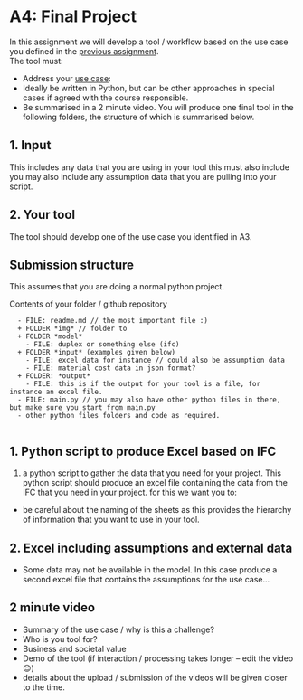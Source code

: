 # A4: Final Project

In this assignment we will develop a tool / workflow based on the use case you defined in the [previous assignment](https://github.com/timmcginley/41934/tree/main/A3__UseCase).<br>
The tool must:
* Address your [use case](https://github.com/timmcginley/41934/tree/main/A3__UseCase):
* Ideally be written in Python, but can be other approaches in special cases if agreed with the course responsible.
* Be summarised in a 2 minute video.
You will produce one final tool in the following folders, the structure of which is summarised below.
## 1. Input
This includes any data that you are using in your tool this must also include you may also include any assumption data that you are pulling into your script.

## 2. Your tool
The tool should develop one of the use case you identified in A3.

## Submission structure 

This assumes that you are doing a normal python project.

Contents of your folder / github repository
````
  - FILE: readme.md // the most important file :) 
  + FOLDER *img* // folder to 
  + FOLDER *model*
    - FILE: duplex or something else (ifc)
  + FOLDER *input* (examples given below)
    - FILE: excel data for instance // could also be assumption data
    - FILE: material cost data in json format?
  + FOLDER: *output*
    - FILE: this is if the output for your tool is a file, for instance an excel file.
  - FILE: main.py // you may also have other python files in there, but make sure you start from main.py
  - other python files folders and code as required.
  
````


## 1. Python script to produce Excel based on IFC
1. a python script to gather the data that you need for your project. This python script should produce an excel file containing the data from the IFC that you need in your project. for this we want you to:
* be careful about the naming of the sheets as this provides the hierarchy of information that you want to use in your tool.
## 2. Excel including assumptions and external data
* Some data may not be available in the model. In this case produce a second excel file that contains the assumptions for the use case...
## 2 minute video
* Summary of the use case / why is this a challenge?
* Who is you tool for?
* Business and societal value
* Demo of the tool (if interaction / processing takes longer – edit the video 😊)
* details about the upload / submission of the videos will be given closer to the time.
